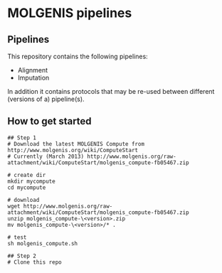 # MOLGENIS pipelines

## Pipelines

This repository contains the following pipelines:
* Alignment
* Imputation

In addition it contains protocols that may be re-used between different (versions of a) pipeline(s).

## How to get started

	## Step 1
	# Download the latest MOLGENIS Compute from http://www.molgenis.org/wiki/ComputeStart
	# Currently (March 2013) http://www.molgenis.org/raw-attachment/wiki/ComputeStart/molgenis_compute-fb05467.zip

	# create dir
	mkdir mycompute
	cd mycompute
	
	# download
	wget http://www.molgenis.org/raw-attachment/wiki/ComputeStart/molgenis_compute-fb05467.zip
	unzip molgenis_compute-\<version>.zip
	mv molgenis_compute-\<version>/* .  
	  
	# test  
	sh molgenis_compute.sh  

	## Step 2
	# Clone this repo